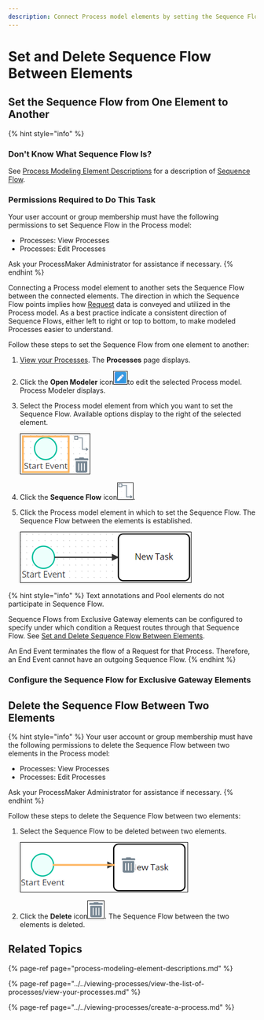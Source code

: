 ```yaml
---
description: Connect Process model elements by setting the Sequence Flow between them.
---
```


# Set and Delete Sequence Flow Between Elements

## Set the Sequence Flow from One Element to Another

{% hint style="info" %}
### Don't Know What Sequence Flow Is?

See [Process Modeling Element Descriptions](process-modeling-element-descriptions.md) for a description of [Sequence Flow](process-modeling-element-descriptions.md#sequence-flow).

### Permissions Required to Do This Task

Your user account or group membership must have the following permissions to set Sequence Flow in the Process model:

* Processes: View Processes
* Processes: Edit Processes

Ask your ProcessMaker Administrator for assistance if necessary.
{% endhint %}

Connecting a Process model element to another sets the Sequence Flow between the connected elements. The direction in which the Sequence Flow points implies how [Request](../../../using-processmaker/requests/what-is-a-request.md) data is conveyed and utilized in the Process model. As a best practice indicate a consistent direction of Sequence Flows, either left to right or top to bottom, to make modeled Processes easier to understand.

Follow these steps to set the Sequence Flow from one element to another:

1. ​[View your Processes](../../viewing-processes/view-the-list-of-processes/view-your-processes.md#view-all-processes). The **Processes** page displays.
2. Click the **Open Modeler** icon![](../../../.gitbook/assets/open-modeler-edit-icon-processes-page-processes.png)to edit the selected Process model. Process Modeler displays.
3. Select the Process model element from which you want to set the Sequence Flow. Available options display to the right of the selected element.  

   ![](../../../.gitbook/assets/sequence-flow-indicator-process-modeler-processes.png)

4. Click the **Sequence Flow** icon![](../../../.gitbook/assets/sequence-flow-icon-process-modeler-processes.png).
5. Click the Process model element in which to set the Sequence Flow. The Sequence Flow between the elements is established.  

   ![](../../../.gitbook/assets/sequence-flow-connecting-elements-process-modeler-processes.png)

{% hint style="info" %}
Text annotations and Pool elements do not participate in Sequence Flow.

Sequence Flows from Exclusive Gateway elements can be configured to specify under which condition a Request routes through that Sequence Flow. See [Set and Delete Sequence Flow Between Elements](the-quick-toolbar.md#configure-the-sequence-flow-for-exclusive-gateway-elements).

An End Event terminates the flow of a Request for that Process. Therefore, an End Event cannot have an outgoing Sequence Flow.
{% endhint %}

### Configure the Sequence Flow for Exclusive Gateway Elements



## Delete the Sequence Flow Between Two Elements

{% hint style="info" %}
Your user account or group membership must have the following permissions to delete the Sequence Flow between two elements in the Process model:

* Processes: View Processes
* Processes: Edit Processes

Ask your ProcessMaker Administrator for assistance if necessary.
{% endhint %}

Follow these steps to delete the Sequence Flow between two elements:

1. Select the Sequence Flow to be deleted between two elements.  

   ![](../../../.gitbook/assets/delete-sequence-flow-process-modeler-processes.png)

2. Click the **Delete** icon![](../../../.gitbook/assets/remove-icon.png). The Sequence Flow between the two elements is deleted.

## Related Topics

{% page-ref page="process-modeling-element-descriptions.md" %}

{% page-ref page="../../viewing-processes/view-the-list-of-processes/view-your-processes.md" %}

{% page-ref page="../../viewing-processes/create-a-process.md" %}

